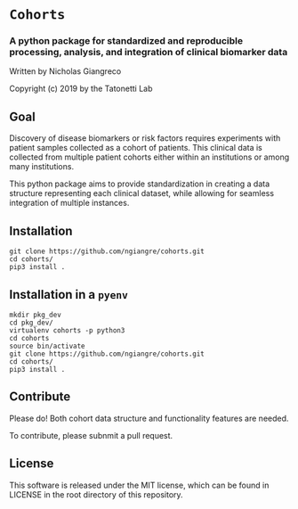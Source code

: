 # `Cohorts`

### A python package for standardized and reproducible processing, analysis, and integration of clinical biomarker data

Written by Nicholas Giangreco

Copyright (c) 2019 by the Tatonetti Lab

## Goal

Discovery of disease biomarkers or risk factors requires experiments with patient samples collected as a cohort of patients. This clinical data is collected from multiple patient cohorts either within an institutions or among many institutions. 

This python package aims to provide standardization in creating a data structure representing each clinical dataset, while allowing for seamless integration of multiple instances.


## Installation

```
git clone https://github.com/ngiangre/cohorts.git
cd cohorts/
pip3 install .
```

## Installation in a `pyenv`

```
mkdir pkg_dev
cd pkg_dev/
virtualenv cohorts -p python3
cd cohorts
source bin/activate
git clone https://github.com/ngiangre/cohorts.git
cd cohorts/
pip3 install .
```


## Contribute

Please do! Both cohort data structure and functionality features are needed. 

To contribute, please subnmit a pull request.

## License

This software is released under the MIT license, which can be found in LICENSE in the root directory of this repository.

<!--
#### Testing with `nosetests` (for author)

```
cd cohorts/cohorts
/anaconda/envs/py3/bin/nosetests
```
-->
